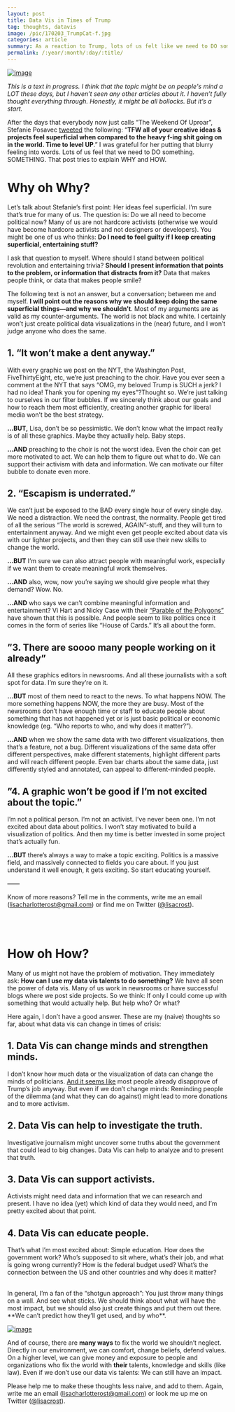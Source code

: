 ```yaml
---
layout: post
title: Data Vis in Times of Trump
tag: thoughts, datavis
image: /pic/170203_TrumpCat-f.jpg
categories: article
summary: As a reaction to Trump, lots of us felt like we need to DO something. SOMETHING. This post tries to give structure to the desperation.
permalink: /:year/:month/:day/:title/
---
```


[![image](/pic/170203_TrumpCat2.jpg)](http://trump.kimalbrecht.com/network/)

*This is a text in progress. I think that the topic might be on people's mind a LOT these days, but I haven’t seen any other articles about it. I haven’t fully thought everything through. Honestly, it might be all bollocks. But it’s a start.*

After the days that everybody now just calls “The Weekend Of Uproar”, Stefanie Posavec [tweeted](https://twitter.com/stefpos/status/825988313005817860) the following: “**TFW all of your creative ideas & projects feel superficial when compared to the heavy f-ing shit going on in the world. Time to level UP**.” I was grateful for her putting that blurry feeling into words. Lots of us feel that we need to DO something. SOMETHING. That post tries to explain WHY and HOW.

# Why oh Why?

Let’s talk about Stefanie’s first point: Her ideas feel superficial. I’m sure that’s true for many of us. The question is: Do we all need to become political now? Many of us are not hardcore activists (otherwise we would have become hardcore activists and not designers or developers). You might be one of us who thinks: **Do I need to feel guilty if I keep creating superficial, entertaining stuff?**

I ask that question to myself. Where should I stand between political revolution and entertaining trivia? **Should I present information that points to the problem, or information that distracts from it?** Data that makes people think, or data that makes people smile?

The following text is not an answer, but a conversation; between me and myself. **I will point out the reasons why we should keep doing the same superficial things—and why we shouldn’t**. Most of my arguments are as valid as my counter-arguments. The world is not black and white. I certainly won’t just create political data visualizations in the (near) future, and I won’t judge anyone who does the same.

## 1. “It won’t make a dent anyway.”

With every graphic we post on the NYT, the Washington Post, FiveThirtyEight, etc, we’re just preaching to the choir. Have you ever seen a comment at the NYT that says “OMG, my beloved Trump is SUCH a jerk? I had no idea! Thank you for opening my eyes”?Thought so. We’re just talking to ourselves in our filter bubbles. If we sincerely think about our goals and how to reach them most efficiently, creating another graphic for liberal media won’t be the best strategy.

**…BUT,** Lisa, don’t be so pessimistic. We don’t know what the impact really is of all these graphics. Maybe they actually help. Baby steps.

**…AND** preaching to the choir is not the worst idea. Even the choir can get more motivated to act. We can help them to figure out what to do. We can support their activism with data and information. We can motivate our filter bubble to donate even more.

## 2. “Escapism is underrated.”

We can’t just be exposed to the BAD every single hour of every single day. We need a distraction. We need the contrast, the normality. People get tired of all the serious “The world is screwed, AGAIN”-stuff, and they will turn to entertainment anyway. And we might even get people excited about data vis with our lighter projects, and then they can still use their new skills to change the world.

**…BUT** I’m sure we can also attract people with meaningful work, especially if we want them to create meaningful work themselves.

**…AND** also, wow, now you’re saying we should give people what they demand? Wow. No.

**…AND** who says we can’t combine meaningful information and entertainment? Vi Hart and Nicky Case with their [“Parable of the Polygons”](http://ncase.me/polygons/) have shown that this is possible. And people seem to like politics once it comes in the form of series like “House of Cards.” It’s all about the form.

## ”3. There are soooo many people working on it already”

All these graphics editors in newsrooms. And all these journalists with a soft spot for data. I’m sure they’re on it.

**…BUT** most of them need to react to the news. To what happens NOW. The more something happens NOW, the more they are busy. Most of the newsrooms don’t have enough time or staff to educate people about something that has not happened yet or is just basic political or economic knowledge (eg. “Who reports to who, and why does it matter?”).

**…AND** when we show the same data with two different visualizations, then that’s a feature, not a bug. Different visualizations of the same data offer different perspectives, make different statements, highlight different parts and will reach different people. Even bar charts about the same data, just differently styled and annotated, can appeal to different-minded people.


## ”4. A graphic won’t be good if I’m not excited about the topic.”

I’m not a political person. I’m not an activist. I’ve never been one. I’m not excited about data about politics. I won’t stay motivated to build a visualization of politics. And then my time is better invested in some project that’s actually fun.

**…BUT** there’s always a way to make a topic exciting. Politics is a massive field, and massively connected to fields you care about. If you just understand it well enough, it gets exciting. So start educating yourself.

——

Know of more reasons? Tell me in the comments, write me an email ([lisacharlotterost@gmail.com](mailto:lisacharlotterost@gmail.com)) or find me on Twitter ([@lisacrost](https://twitter.com/lisacrost)).

<br><br>


# How oh How?

Many of us might not have the problem of motivation. They immediately ask: **How can I use my data vis talents to do something?** We have all seen the power of data vis. Many of us work in newsrooms or have successful blogs where we post side projects. So we think: If only I could come up with something that would actually help. But help who? Or what?

Here again, I don’t have a good answer. These are my (naive) thoughts so far, about what data vis can change in times of crisis:

## 1. Data Vis can change minds and strengthen minds.
I don’t know how much data or the visualization of data can change the minds of politicians. [And it seems like](http://www.gallup.com/poll/201617/gallup-daily-trump-job-approval.aspx) most people already disapprove of Trump’s job anyway. But even if we don’t change minds: Reminding people of the dilemma (and what they can do against) might lead to more donations and to more activism.

## 2. Data Vis can help to investigate the truth.
Investigative journalism might uncover some truths about the government that could lead to big changes. Data Vis can help to analyze and to present that truth.

## 3. Data Vis can support activists.
Activists might need data and information that we can research and present. I have no idea (yet) which kind of data they would need, and I’m pretty excited about that point.

## 4. Data Vis can educate people.
That’s what I’m most excited about: Simple education. How does the government work? Who’s supposed to sit where, what’s their job, and what is going wrong currently? How is the federal budget used? What’s the connection between the US and other countries and why does it matter?

<br>
In general, I’m a fan of the “shotgun approach”: You just throw many things on a wall. And see what sticks. We should think about what will have the most impact, but we should also just create things and put them out there. **We can’t predict how they’ll get used, and by who**.

[![image](/pic/170203_TrumpCat.jpg)](https://www.nytimes.com/interactive/2016/12/06/upshot/how-to-know-what-donald-trump-really-cares-about-look-at-who-hes-insulting.html)

And of course, there are **many ways** to fix the world we shouldn’t neglect. Directly in our environment, we can comfort, change beliefs, defend values. On a higher level, we can give money and exposure to people and organizations who fix the world with **their** talents, knowledge and skills (like law). Even if we don’t use our data vis talents: We can still have an impact.

Please help me to make these thoughts less naive, and add to them. Again, write me an email ([lisacharlotterost@gmail.com](mailto:lisacharlotterost@gmail.com)) or look me up me on Twitter ([@lisacrost](https://twitter.com/lisacrost)).
